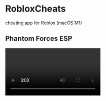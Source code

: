 # RobloxCheats
cheating app for Roblox (macOS M1)

## Phantom Forces ESP
![](https://github.com/notahacker8/RobloxCheatApp/blob/main/clip.mov)
